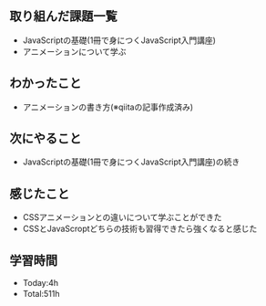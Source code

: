 ## 取り組んだ課題一覧
- JavaScriptの基礎(1冊で身につくJavaScript入門講座)
- アニメーションについて学ぶ

## わかったこと
- アニメーションの書き方(※qiitaの記事作成済み)
  
## 次にやること
- JavaScriptの基礎(1冊で身につくJavaScript入門講座)の続き

## 感じたこと
- CSSアニメーションとの違いについて学ぶことができた
- CSSとJavaScroptどちらの技術も習得できたら強くなると感じた
   
## 学習時間
- Today:4h
- Total:511h　 
 
